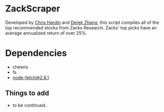 # ZackScraper
Developed by [Chris Hardin](https://github.com/chrishardin) and [Derek Zhang](https://github.com/DerekZhang0000), this script compiles all of the top recommended stocks from Zacks Research. Zacks' top picks have an average annualized return of over 25%.

# Dependencies
- cheerio
- fs
- node-fetch@2.6.1

## Things to add
- to be continued..
